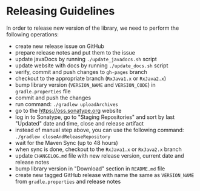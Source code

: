 Releasing Guidelines
====================

In order to release new version of the library, we need to perform the following operations:
- create new release issue on GitHub
- prepare release notes and put them to the issue
- update javaDocs by running `./update_javadocs.sh` script
- update website with docs by running `./update_docs.sh` script
- verify, commit and push changes to `gh-pages` branch
- checkout to the appropriate branch (`RxJava1.x` or `RxJava2.x`)
- bump library version (`VERSION_NAME` and `VERSION_CODE`) in `gradle.properties` file
- commit and push the changes
- run command: `./gradlew uploadArchives`
- go to the https://oss.sonatype.org website
- log in to Sonatype, go to "Staging Repositories" and sort by last "Updated" date and time, close and release artifact
- instead of manual step above, you can use the following command: `./gradlew closeAndReleaseRepository`
- wait for the Maven Sync (up to 48 hours)
- when sync is done, checkout to the `RxJava1.x` or `RxJava2.x` branch
- update `CHANGELOG.md` file with new release version, current date and release notes
- bump library version in "Download" section in `README.md` file
- create new tagged GitHub release with name the same as `VERSION_NAME` from `gradle.properties` and release notes
